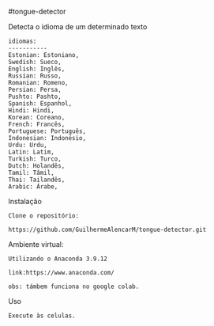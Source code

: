 #tongue-detector

Detecta o idioma de um determinado texto

    idiomas:
    -----------
    Estonian: Estoniano,
    Swedish: Sueco,
    English: Inglês,
    Russian: Russo,
    Romanian: Romeno,
    Persian: Persa,
    Pushto: Pashto,
    Spanish: Espanhol,
    Hindi: Hindi,
    Korean: Coreano,
    French: Francês,
    Portuguese: Português,
    Indonesian: Indonésio,
    Urdu: Urdu,
    Latin: Latim,
    Turkish: Turco,
    Dutch: Holandês,
    Tamil: Tâmil,
    Thai: Tailandês,
    Arabic: Árabe,

Instalação

    Clone o repositório:

    https://github.com/GuilhermeAlencarM/tongue-detector.git

Ambiente virtual:

    Utilizando o Anaconda 3.9.12

    link:https://www.anaconda.com/

    obs: támbem funciona no google colab.

Uso

    Execute às celulas.

